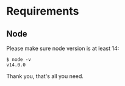 # Requirements

## Node

Please make sure node version is at least 14:

```
$ node -v
v14.0.0
```

Thank you, that's all you need.
